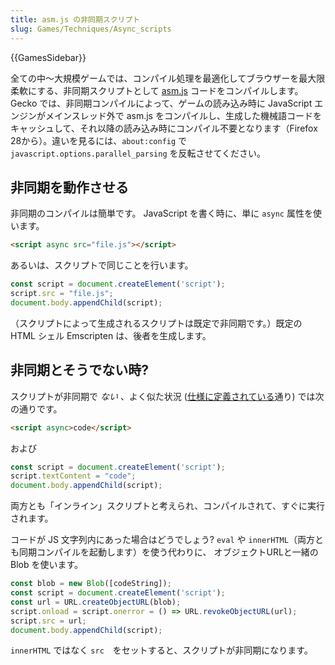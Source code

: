 ```yaml
---
title: asm.js の非同期スクリプト
slug: Games/Techniques/Async_scripts
---
```

{{GamesSidebar}}

全ての中～大規模ゲームでは、コンパイル処理を最適化してブラウザーを最大限柔軟にする、非同期スクリプトとして [asm.js](/ja/docs/Games/Tools/asm.js) コードをコンパイルします。 Gecko では、非同期コンパイルによって、ゲームの読み込み時に JavaScript エンジンがメインスレッド外で asm.js をコンパイルし、生成した機械語コードをキャッシュして、それ以降の読み込み時にコンパイル不要となります（Firefox 28から）。違いを見るには、`about:config` で `javascript.options.parallel_parsing` を反転させてください。

## 非同期を動作させる

非同期のコンパイルは簡単です。 JavaScript を書く時に、単に `async` 属性を使います。

```html
<script async src="file.js"></script>
```

あるいは、スクリプトで同じことを行います。

```js
const script = document.createElement('script');
script.src = "file.js";
document.body.appendChild(script);
```

（スクリプトによって生成されるスクリプトは既定で非同期です。）既定の HTML シェル Emscripten は、後者を生成します。

## 非同期とそうでない時?

スクリプトが非同期で *ない* 、よく似た状況 ([仕様に定義されている](https://html.spec.whatwg.org/multipage/scripting.html)通り) では次の通りです。

```html
<script async>code</script>
```

および

```js
const script = document.createElement('script');
script.textContent = "code";
document.body.appendChild(script);
```

両方とも「インライン」スクリプトと考えられ、コンパイルされて、すぐに実行されます。

コードが JS 文字列内にあった場合はどうでしょう? `eval` や `innerHTML`（両方とも同期コンパイルを起動します）を使う代わりに、 オブジェクトURLと一緒の Blob を使います。

```js
const blob = new Blob([codeString]);
const script = document.createElement('script');
const url = URL.createObjectURL(blob);
script.onload = script.onerror = () => URL.revokeObjectURL(url);
script.src = url;
document.body.appendChild(script);
```

`innerHTML` ではなく `src`　をセットすると、スクリプトが非同期になります。
